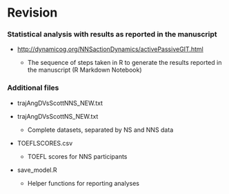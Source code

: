 # Revision  

### Statistical analysis with results as reported in the manuscript 

* http://dynamicog.org/NNSactionDynamics/activePassiveGIT.html

    + The sequence of steps taken in R to generate the results reported in the manuscript (R Markdown Notebook)
    
### Additional files

* trajAngDVsScottNNS_NEW.txt
* trajAngDVsScottNS_NEW.txt

    + Complete datasets, separated by NS and NNS data
    
* TOEFLSCORES.csv

    + TOEFL scores for NNS participants

* save_model.R

    + Helper functions for reporting analyses
